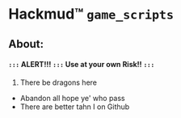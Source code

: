 # Hackmud&trade; `game_scripts`
## About:
#### `:::` ALERT!!! `:::` Use at your own **Risk!!** `:::`
1. There be dragons here
* Abandon all hope ye' who pass
* There are better tahn I on Github


